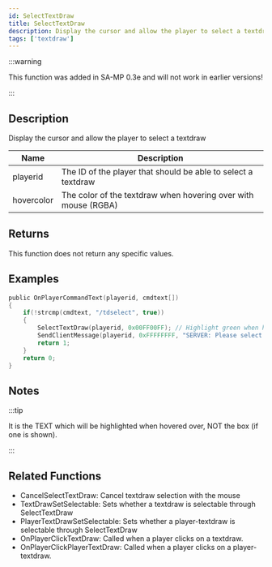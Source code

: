 ```yaml
---
id: SelectTextDraw
title: SelectTextDraw
description: Display the cursor and allow the player to select a textdraw.
tags: ['textdraw']
---
```


:::warning

This function was added in SA-MP 0.3e and will not work in earlier versions!

:::

## Description

Display the cursor and allow the player to select a textdraw


| Name | Description |
|------|-------------|
|playerid | The ID of the player that should be able to select a textdraw|
|hovercolor | The color of the textdraw when hovering over with mouse (RGBA)|


## Returns

This function does not return any specific values.


## Examples


```c
public OnPlayerCommandText(playerid, cmdtext[])
{
    if(!strcmp(cmdtext, "/tdselect", true))
    {
        SelectTextDraw(playerid, 0x00FF00FF); // Highlight green when hovering over
        SendClientMessage(playerid, 0xFFFFFFFF, "SERVER: Please select a textdraw!");
        return 1;
    }
    return 0;
}
```


## Notes

:::tip

It is the TEXT which will be highlighted when hovered over, NOT the box (if one is shown).

:::


## Related Functions


-  CancelSelectTextDraw: Cancel textdraw selection with the mouse
-  TextDrawSetSelectable: Sets whether a textdraw is selectable through SelectTextDraw
-  PlayerTextDrawSetSelectable: Sets whether a player-textdraw is selectable through SelectTextDraw
-  OnPlayerClickTextDraw: Called when a player clicks on a textdraw.
-  OnPlayerClickPlayerTextDraw: Called when a player clicks on a player-textdraw.